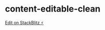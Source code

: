 # content-editable-clean

[Edit on StackBlitz ⚡️](https://stackblitz.com/edit/content-editable-clean)